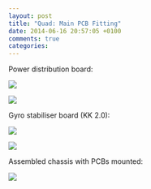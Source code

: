 ```yaml
---
layout: post
title: "Quad: Main PCB Fitting"
date: 2014-06-16 20:57:05 +0100
comments: true
categories: 
---
```


Power distribution board:

![](//files.ianrenton.com/sites/quadcopter/15.jpg)

![](//files.ianrenton.com/sites/quadcopter/16.jpg)

Gyro stabiliser board (KK 2.0):

![](//files.ianrenton.com/sites/quadcopter/17.jpg)

![](//files.ianrenton.com/sites/quadcopter/18.jpg)

Assembled chassis with PCBs mounted:

![](//files.ianrenton.com/sites/quadcopter/19.jpg)
